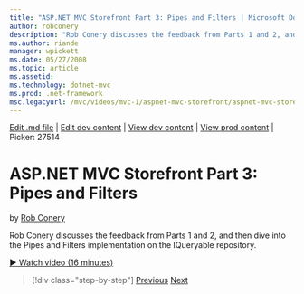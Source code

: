 ```yaml
---
title: "ASP.NET MVC Storefront Part 3: Pipes and Filters | Microsoft Docs"
author: robconery
description: "Rob Conery discusses the feedback from Parts 1 and 2, and then dive into the Pipes and Filters implementation on the IQueryable repository."
ms.author: riande
manager: wpickett
ms.date: 05/27/2008
ms.topic: article
ms.assetid: 
ms.technology: dotnet-mvc
ms.prod: .net-framework
msc.legacyurl: /mvc/videos/mvc-1/aspnet-mvc-storefront/aspnet-mvc-storefront-part-3-pipes-and-filters
---
```

[Edit .md file](C:\Projects\msc\dev\Msc.Www\Web.ASP\App_Data\github\mvc\videos\mvc-1\aspnet-mvc-storefront\aspnet-mvc-storefront-part-3-pipes-and-filters.md) | [Edit dev content](http://www.aspdev.net/umbraco#/content/content/edit/26723) | [View dev content](http://docs.aspdev.net/tutorials/mvc/videos/mvc-1/aspnet-mvc-storefront/aspnet-mvc-storefront-part-3-pipes-and-filters.html) | [View prod content](http://www.asp.net/mvc/videos/mvc-1/aspnet-mvc-storefront/aspnet-mvc-storefront-part-3-pipes-and-filters) | Picker: 27514

ASP.NET MVC Storefront Part 3: Pipes and Filters
====================
by [Rob Conery](https://github.com/robconery)

Rob Conery discusses the feedback from Parts 1 and 2, and then dive into the Pipes and Filters implementation on the IQueryable repository.

[&#9654; Watch video (16 minutes)](https://channel9.msdn.com/Blogs/ASP-NET-Site-Videos/aspnet-mvc-storefront-part-3-pipes-and-filters)

>[!div class="step-by-step"] [Previous](aspnet-mvc-storefront-part-2-the-repository-pattern.md) [Next](aspnet-mvc-storefront-part-4-linq-to-sql-spike.md)